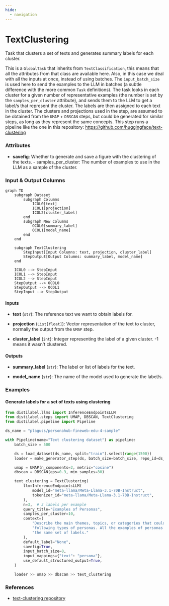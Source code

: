 ```yaml
---
hide:
  - navigation
---
```

# TextClustering

Task that clusters a set of texts and generates summary labels for each cluster.



This is a `GlobalTask` that inherits from `TextClassification`, this means that all
    the attributes from that class are available here. Also, in this case we deal
    with all the inputs at once, instead of using batches. The `input_batch_size` is
    used here to send the examples to the LLM in batches (a subtle difference with the
    more common `Task` definitions).
    The task looks in each cluster for a given number of representative examples (the number
    is set by the `samples_per_cluster` attribute), and sends them to the LLM to get a label/s
    that represent the cluster. The labels are then assigned to each text in the cluster.
    The clusters and projections used in the step, are assumed to be obtained from the `UMAP`
    + `DBSCAN` steps, but could be generated for similar steps, as long as they represent the
    same concepts.
    This step runs a pipeline like the one in this repository:
    https://github.com/huggingface/text-clustering





### Attributes

- **savefig**: Whether to generate and save a figure with the clustering of the texts.  - samples_per_cluster: The number of examples to use in the LLM as a sample of the cluster.





### Input & Output Columns

``` mermaid
graph TD
	subgraph Dataset
		subgraph Columns
			ICOL0[text]
			ICOL1[projection]
			ICOL2[cluster_label]
		end
		subgraph New columns
			OCOL0[summary_label]
			OCOL1[model_name]
		end
	end

	subgraph TextClustering
		StepInput[Input Columns: text, projection, cluster_label]
		StepOutput[Output Columns: summary_label, model_name]
	end

	ICOL0 --> StepInput
	ICOL1 --> StepInput
	ICOL2 --> StepInput
	StepOutput --> OCOL0
	StepOutput --> OCOL1
	StepInput --> StepOutput

```


#### Inputs


- **text** (`str`): The reference text we want to obtain labels for.

- **projection** (`List[float]`): Vector representation of the text to cluster,  normally the output from the `UMAP` step.

- **cluster_label** (`int`): Integer representing the label of a given cluster. -1  means it wasn't clustered.




#### Outputs


- **summary_label** (`str`): The label or list of labels for the text.

- **model_name** (`str`): The name of the model used to generate the label/s.





### Examples


#### Generate labels for a set of texts using clustering
```python
from distilabel.llms import InferenceEndpointsLLM
from distilabel.steps import UMAP, DBSCAN, TextClustering
from distilabel.pipeline import Pipeline

ds_name = "plaguss/personahub-fineweb-edu-4-sample"

with Pipeline(name="Text clustering dataset") as pipeline:
    batch_size = 500

    ds = load_dataset(ds_name, split="train").select(range(1500))
    loader = make_generator_step(ds, batch_size=batch_size, repo_id=ds_name)

    umap = UMAP(n_components=2, metric="cosine")
    dbscan = DBSCAN(eps=0.3, min_samples=30)

    text_clustering = TextClustering(
        llm=InferenceEndpointsLLM(
            model_id="meta-llama/Meta-Llama-3.1-70B-Instruct",
            tokenizer_id="meta-llama/Meta-Llama-3.1-70B-Instruct",
        ),
        n=3,  # 3 labels per example
        query_title="Examples of Personas",
        samples_per_cluster=10,
        context=(
            "Describe the main themes, topics, or categories that could describe the "
            "following types of personas. All the examples of personas must share "
            "the same set of labels."
        ),
        default_label="None",
        savefig=True,
        input_batch_size=8,
        input_mappings={"text": "persona"},
        use_default_structured_output=True,
    )

    loader >> umap >> dbscan >> text_clustering
```




### References

- [text-clustering repository](https://github.com/huggingface/text-clustering)



